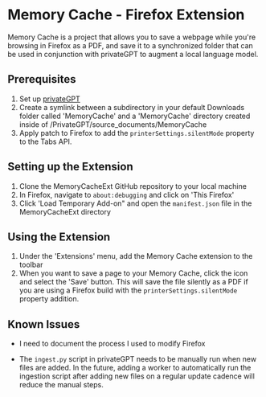# Memory Cache - Firefox Extension

Memory Cache is a project that allows you to save a webpage while you're browsing in Firefox as a PDF, and save it to a synchronized folder that can be used in conjunction with privateGPT to augment a local language model.

## Prerequisites 
1. Set up [privateGPT](https://github.com/imartinez/privateGPT) 
2. Create a symlink between a subdirectory in your default Downloads folder called 'MemoryCache' and a 'MemoryCache' directory created inside of /PrivateGPT/source_documents/MemoryCache 
3. Apply patch to Firefox to add the `printerSettings.silentMode` property to the Tabs API. 

## Setting up the Extension
1. Clone the MemoryCacheExt GitHub repository to your local machine 
2. In Firefox, navigate to `about:debugging` and click on 'This Firefox'
3. Click 'Load Temporary Add-on" and open the `manifest.json` file in the MemoryCacheExt directory

## Using the Extension
1. Under the 'Extensions' menu, add the Memory Cache extension to the toolbar
2. When you want to save a page to your Memory Cache, click the icon and select the 'Save' button. This will save the file silently as a PDF if you are using a Firefox build with the `printerSettings.silentMode`  property addition. 

## Known Issues
* I need to document the process I used to modify Firefox

* The `ingest.py` script in privateGPT needs to be manually run when new files are added. In the future, adding a worker to automatically run the ingestion script after adding new files on a regular update cadence will reduce the manual steps. 
